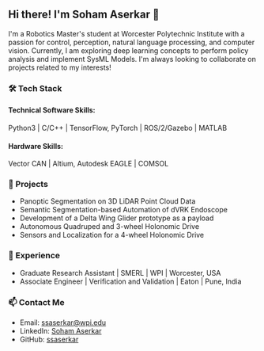 ## Hi there! I'm Soham Aserkar 👋

I'm a Robotics Master's student at Worcester Polytechnic Institute with a passion for control, perception, natural language processing, and computer vision. Currently, I am exploring deep learning concepts to perform policy analysis and implement SysML Models. I'm always looking to collaborate on projects related to my interests!

### 🛠️ Tech Stack
#### Technical Software Skills:
Python3 | C/C++ | TensorFlow, PyTorch | ROS/2/Gazebo | MATLAB

#### Hardware Skills:
Vector CAN | Altium, Autodesk EAGLE | COMSOL

### 🚀 Projects
- Panoptic Segmentation on 3D LiDAR Point Cloud Data
- Semantic Segmentation-based Automation of dVRK Endoscope
- Development of a Delta Wing Glider prototype as a payload
- Autonomous Quadruped and 3-wheel Holonomic Drive
- Sensors and Localization for a 4-wheel Holonomic Drive

### 💼 Experience
- Graduate Research Assistant | SMERL | WPI | Worcester, USA
- Associate Engineer | Verification and Validation | Eaton | Pune, India

### 📫 Contact Me
- Email: ssaserkar@wpi.edu
- LinkedIn: [Soham Aserkar](https://www.linkedin.com/in/soham-aserkar/)
- GitHub: [ssaserkar](https://github.com/ssaserkar)
